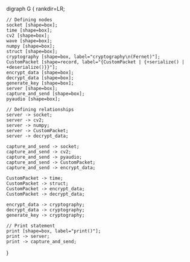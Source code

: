 digraph G {
    rankdir=LR;

    // Defining nodes
    socket [shape=box];
    time [shape=box];
    cv2 [shape=box];
    wave [shape=box];
    numpy [shape=box];
    struct [shape=box];
    cryptography [shape=box, label="cryptography\n(Fernet)"];
    CustomPacket [shape=record, label="{CustomPacket | {+serialize() | +deserialize()}}"];
    encrypt_data [shape=box];
    decrypt_data [shape=box];
    generate_key [shape=box];
    server [shape=box];
    capture_and_send [shape=box];
    pyaudio [shape=box];

    // Defining relationships
    server -> socket;
    server -> cv2;
    server -> numpy;
    server -> CustomPacket;
    server -> decrypt_data;
    
    capture_and_send -> socket;
    capture_and_send -> cv2;
    capture_and_send -> pyaudio;
    capture_and_send -> CustomPacket;
    capture_and_send -> encrypt_data;
    
    CustomPacket -> time;
    CustomPacket -> struct;
    CustomPacket -> encrypt_data;
    CustomPacket -> decrypt_data;

    encrypt_data -> cryptography;
    decrypt_data -> cryptography;
    generate_key -> cryptography;
    
    // Print statement
    print [shape=box, label="print()"];
    print -> server;
    print -> capture_and_send;
}


